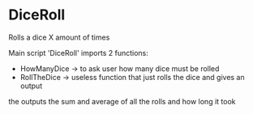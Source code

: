 # DiceRoll
Rolls a dice X amount of times

Main script 'DiceRoll' imports 2 functions:
 - HowManyDice -> to ask user how many dice must be rolled
 - RollTheDice -> useless function that just rolls the dice and gives an output
 
 the outputs the sum and average of all the rolls and how long it took
